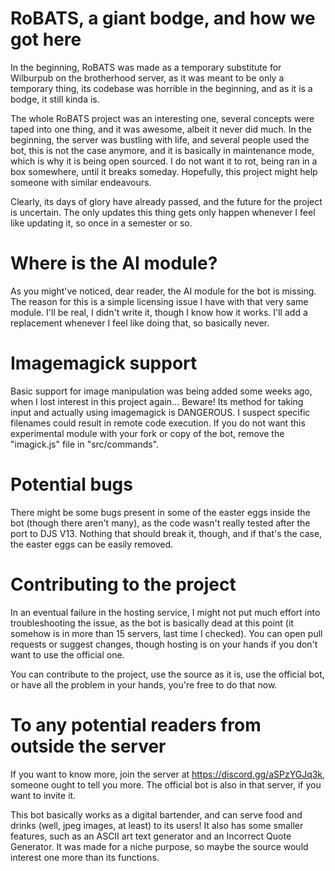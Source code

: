 # RoBATS, a giant bodge, and how we got here

In the beginning, RoBATS was made as a temporary substitute for Wilburpub on the brotherhood server, as it was meant to be only a temporary thing, its codebase was horrible in the beginning, and as it is a bodge, it still kinda is.

The whole RoBATS project was an interesting one, several concepts were taped into one thing, and it was awesome, albeit it never did much. In the beginning, the server was bustling with life, and several people used the bot, this is not the case anymore, and it is basically in maintenance mode, which is why it is being open sourced. I do not want it to rot, being ran in a box somewhere, until it breaks someday. Hopefully, this project might help someone with similar endeavours.

Clearly, its days of glory have already passed, and the future for the project is uncertain. The only updates this thing gets only happen whenever I feel like updating it, so once in a semester or so.

# Where is the AI module?

As you might've noticed, dear reader, the AI module for the bot is missing. The reason for this is a simple licensing issue I have with that very same module. I'll be real, I didn't write it, though I know how it works. I'll add a replacement whenever I feel like doing that, so basically never.

# Imagemagick support

Basic support for image manipulation was being added some weeks ago, when I lost interest in this project again... Beware! Its method for taking input and actually using imagemagick is DANGEROUS. I suspect specific filenames could result in remote code execution. If you do not want this experimental module with your fork or copy of the bot, remove the "imagick.js" file in "src/commands".

# Potential bugs

There might be some bugs present in some of the easter eggs inside the bot (though there aren't many), as the code wasn't really tested after the port to DJS V13. Nothing that should break it, though, and if that's the case, the easter eggs can be easily removed.

# Contributing to the project

In an eventual failure in the hosting service, I might not put much effort into troubleshooting the issue, as the bot is basically dead at this point (it somehow is in more than 15 servers, last time I checked). You can open pull requests or suggest changes, though hosting is on your hands if you don't want to use the official one.

You can contribute to the project, use the source as it is, use the official bot, or have all the problem in your hands, you're free to do that now.

# To any potential readers from outside the server

If you want to know more, join the server at https://discord.gg/aSPzYGJq3k, someone ought to tell you more. The official bot is also in that server, if you want to invite it.

This bot basically works as a digital bartender, and can serve food and drinks (well, jpeg images, at least) to its users! It also has some smaller features, such as an ASCII art text generator and an Incorrect Quote Generator. It was made for a niche purpose, so maybe the source would interest one more than its functions.

